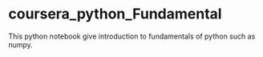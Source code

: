 # coursera_python_Fundamental
This python notebook give introduction to  fundamentals of python such as numpy.
